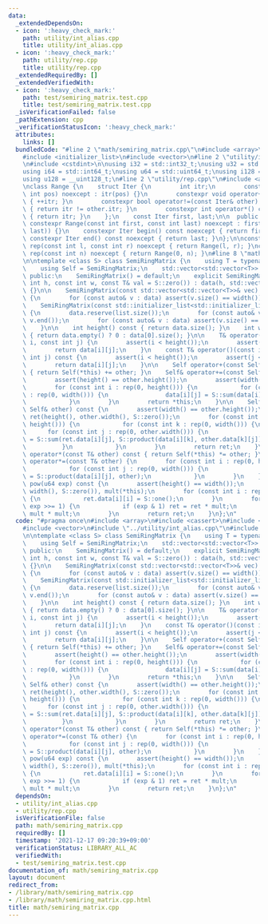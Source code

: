 ```yaml
---
data:
  _extendedDependsOn:
  - icon: ':heavy_check_mark:'
    path: utility/int_alias.cpp
    title: utility/int_alias.cpp
  - icon: ':heavy_check_mark:'
    path: utility/rep.cpp
    title: utility/rep.cpp
  _extendedRequiredBy: []
  _extendedVerifiedWith:
  - icon: ':heavy_check_mark:'
    path: test/semiring_matrix.test.cpp
    title: test/semiring_matrix.test.cpp
  _isVerificationFailed: false
  _pathExtension: cpp
  _verificationStatusIcon: ':heavy_check_mark:'
  attributes:
    links: []
  bundledCode: "#line 2 \"math/semiring_matrix.cpp\"\n#include <array>\n#include <cassert>\n\
    #include <initializer_list>\n#include <vector>\n#line 2 \"utility/int_alias.cpp\"\
    \n#include <cstdint>\n\nusing i32 = std::int32_t;\nusing u32 = std::uint32_t;\n\
    using i64 = std::int64_t;\nusing u64 = std::uint64_t;\nusing i128 = __int128_t;\n\
    using u128 = __uint128_t;\n#line 2 \"utility/rep.cpp\"\n#include <algorithm>\n\
    \nclass Range {\n    struct Iter {\n        int itr;\n        constexpr Iter(const\
    \ int pos) noexcept : itr(pos) {}\n        constexpr void operator++() noexcept\
    \ { ++itr; }\n        constexpr bool operator!=(const Iter& other) const noexcept\
    \ { return itr != other.itr; }\n        constexpr int operator*() const noexcept\
    \ { return itr; }\n    };\n    const Iter first, last;\n\n  public:\n    explicit\
    \ constexpr Range(const int first, const int last) noexcept : first(first), last(std::max(first,\
    \ last)) {}\n    constexpr Iter begin() const noexcept { return first; }\n   \
    \ constexpr Iter end() const noexcept { return last; }\n};\n\nconstexpr Range\
    \ rep(const int l, const int r) noexcept { return Range(l, r); }\nconstexpr Range\
    \ rep(const int n) noexcept { return Range(0, n); }\n#line 8 \"math/semiring_matrix.cpp\"\
    \n\ntemplate <class S> class SemiRingMatrix {\n    using T = typename S::Type;\n\
    \    using Self = SemiRingMatrix;\n    std::vector<std::vector<T>> data;\n\n \
    \ public:\n    SemiRingMatrix() = default;\n    explicit SemiRingMatrix(const\
    \ int h, const int w, const T& val = S::zero()) : data(h, std::vector<T>(w, val))\
    \ {}\n\n    SemiRingMatrix(const std::vector<std::vector<T>>& vec) : data(vec)\
    \ {\n        for (const auto& v : data) assert(v.size() == width());\n    }\n\
    \    SemiRingMatrix(const std::initializer_list<std::initializer_list<T>>& list)\
    \ {\n        data.reserve(list.size());\n        for (const auto& v : list) data.emplace_back(v.begin(),\
    \ v.end());\n        for (const auto& v : data) assert(v.size() == width());\n\
    \    }\n\n    int height() const { return data.size(); }\n    int width() const\
    \ { return data.empty() ? 0 : data[0].size(); }\n\n    T& operator()(const int\
    \ i, const int j) {\n        assert(i < height());\n        assert(j < width());\n\
    \        return data[i][j];\n    }\n    const T& operator()(const int i, const\
    \ int j) const {\n        assert(i < height());\n        assert(j < width());\n\
    \        return data[i][j];\n    }\n\n    Self operator+(const Self& other) const\
    \ { return Self(*this) += other; }\n    Self& operator+=(const Self& other) {\n\
    \        assert(height() == other.height());\n        assert(width() == other.width());\n\
    \        for (const int i : rep(0, height())) {\n            for (const int j\
    \ : rep(0, width())) {\n                data[i][j] = S::sum(data[i][j], other.data[i][j]);\n\
    \            }\n        }\n        return *this;\n    }\n\n    Self operator*(const\
    \ Self& other) const {\n        assert(width() == other.height());\n        Self\
    \ ret(height(), other.width(), S::zero());\n        for (const int i : rep(0,\
    \ height())) {\n            for (const int k : rep(0, width())) {\n          \
    \      for (const int j : rep(0, other.width())) {\n                    ret.data[i][j]\
    \ = S::sum(ret.data[i][j], S::product(data[i][k], other.data[k][j]));\n      \
    \          }\n            }\n        }\n        return ret;\n    }\n\n    Self\
    \ operator*(const T& other) const { return Self(*this) *= other; }\n    Self&\
    \ operator*=(const T& other) {\n        for (const int i : rep(0, height())) {\n\
    \            for (const int j : rep(0, width())) {\n                data[i][j]\
    \ = S::product(data[i][j], other);\n            }\n        }\n    }\n\n    Self\
    \ pow(u64 exp) const {\n        assert(height() == width());\n        Self ret(height(),\
    \ width(), S::zero()), mult(*this);\n        for (const int i : rep(0, height()))\
    \ {\n            ret.data[i][i] = S::one();\n        }\n        for (; exp > 0;\
    \ exp >>= 1) {\n            if (exp & 1) ret = ret * mult;\n            mult =\
    \ mult * mult;\n        }\n        return ret;\n    }\n};\n"
  code: "#pragma once\n#include <array>\n#include <cassert>\n#include <initializer_list>\n\
    #include <vector>\n#include \"../utility/int_alias.cpp\"\n#include \"../utility/rep.cpp\"\
    \n\ntemplate <class S> class SemiRingMatrix {\n    using T = typename S::Type;\n\
    \    using Self = SemiRingMatrix;\n    std::vector<std::vector<T>> data;\n\n \
    \ public:\n    SemiRingMatrix() = default;\n    explicit SemiRingMatrix(const\
    \ int h, const int w, const T& val = S::zero()) : data(h, std::vector<T>(w, val))\
    \ {}\n\n    SemiRingMatrix(const std::vector<std::vector<T>>& vec) : data(vec)\
    \ {\n        for (const auto& v : data) assert(v.size() == width());\n    }\n\
    \    SemiRingMatrix(const std::initializer_list<std::initializer_list<T>>& list)\
    \ {\n        data.reserve(list.size());\n        for (const auto& v : list) data.emplace_back(v.begin(),\
    \ v.end());\n        for (const auto& v : data) assert(v.size() == width());\n\
    \    }\n\n    int height() const { return data.size(); }\n    int width() const\
    \ { return data.empty() ? 0 : data[0].size(); }\n\n    T& operator()(const int\
    \ i, const int j) {\n        assert(i < height());\n        assert(j < width());\n\
    \        return data[i][j];\n    }\n    const T& operator()(const int i, const\
    \ int j) const {\n        assert(i < height());\n        assert(j < width());\n\
    \        return data[i][j];\n    }\n\n    Self operator+(const Self& other) const\
    \ { return Self(*this) += other; }\n    Self& operator+=(const Self& other) {\n\
    \        assert(height() == other.height());\n        assert(width() == other.width());\n\
    \        for (const int i : rep(0, height())) {\n            for (const int j\
    \ : rep(0, width())) {\n                data[i][j] = S::sum(data[i][j], other.data[i][j]);\n\
    \            }\n        }\n        return *this;\n    }\n\n    Self operator*(const\
    \ Self& other) const {\n        assert(width() == other.height());\n        Self\
    \ ret(height(), other.width(), S::zero());\n        for (const int i : rep(0,\
    \ height())) {\n            for (const int k : rep(0, width())) {\n          \
    \      for (const int j : rep(0, other.width())) {\n                    ret.data[i][j]\
    \ = S::sum(ret.data[i][j], S::product(data[i][k], other.data[k][j]));\n      \
    \          }\n            }\n        }\n        return ret;\n    }\n\n    Self\
    \ operator*(const T& other) const { return Self(*this) *= other; }\n    Self&\
    \ operator*=(const T& other) {\n        for (const int i : rep(0, height())) {\n\
    \            for (const int j : rep(0, width())) {\n                data[i][j]\
    \ = S::product(data[i][j], other);\n            }\n        }\n    }\n\n    Self\
    \ pow(u64 exp) const {\n        assert(height() == width());\n        Self ret(height(),\
    \ width(), S::zero()), mult(*this);\n        for (const int i : rep(0, height()))\
    \ {\n            ret.data[i][i] = S::one();\n        }\n        for (; exp > 0;\
    \ exp >>= 1) {\n            if (exp & 1) ret = ret * mult;\n            mult =\
    \ mult * mult;\n        }\n        return ret;\n    }\n};\n"
  dependsOn:
  - utility/int_alias.cpp
  - utility/rep.cpp
  isVerificationFile: false
  path: math/semiring_matrix.cpp
  requiredBy: []
  timestamp: '2021-12-17 09:20:39+09:00'
  verificationStatus: LIBRARY_ALL_AC
  verifiedWith:
  - test/semiring_matrix.test.cpp
documentation_of: math/semiring_matrix.cpp
layout: document
redirect_from:
- /library/math/semiring_matrix.cpp
- /library/math/semiring_matrix.cpp.html
title: math/semiring_matrix.cpp
---
```

